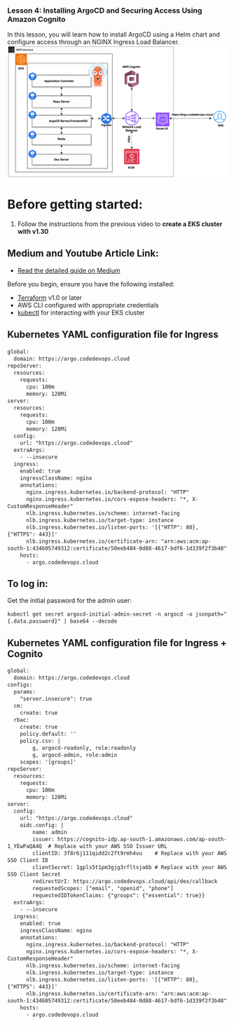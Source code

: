 ### Lesson 4: Installing ArgoCD and Securing Access Using Amazon Cognito

In this lesson, you will learn how to install ArgoCD using a Helm chart and configure access through an NGINX Ingress Load Balancer. 
![ARGOCD](argo-png-latest.png)

# Before getting started:
1. Follow the instructions from the previous video to <b>create a EKS cluster with v1.30</b>

## Medium and Youtube Article Link:
- [Read the detailed guide on Medium](https://medium.com/@ravindrasinghh/integrate-api-gateway-with-aws-eks-nlb-e8f72be32d68)


Before you begin, ensure you have the following installed:

- [Terraform](https://www.terraform.io/downloads.html) v1.0 or later
- AWS CLI configured with appropriate credentials
- [kubectl](https://kubernetes.io/docs/tasks/tools/) for interacting with your EKS cluster

##  Kubernetes YAML configuration file for Ingress
```
global:
  domain: https://argo.codedevops.cloud
repoServer:
  resources:
    requests:
      cpu: 100m
      memory: 128Mi            
server:
  resources:
    requests:
      cpu: 100m
      memory: 128Mi
  config:
    url: "https://argo.codedevops.cloud" 
  extraArgs:
    - --insecure    
  ingress:
    enabled: true
    ingressClassName: nginx
    annotations:
      nginx.ingress.kubernetes.io/backend-protocol: "HTTP"
      nginx.ingress.kubernetes.io/cors-expose-headers: "*, X-CustomResponseHeader"
      nlb.ingress.kubernetes.io/scheme: internet-facing
      nlb.ingress.kubernetes.io/target-type: instance
      nlb.ingress.kubernetes.io/listen-ports: '[{"HTTP": 80}, {"HTTPS": 443}]'
      nlb.ingress.kubernetes.io/certificate-arn: "arn:aws:acm:ap-south-1:434605749312:certificate/50eeb484-0d88-4617-bdf6-1d339f2f3b48"
    hosts:
      - argo.codedevops.cloud
```
## To log in:
Get the initial password for the admin user:
```
kubectl get secret argocd-initial-admin-secret -n argocd -o jsonpath="{.data.password}" | base64 --decode
```
##  Kubernetes YAML configuration file for Ingress + Cognito
```
global:
  domain: https://argo.codedevops.cloud
configs:
  params:
    "server.insecure": true
  cm:
    create: true        
  rbac:
    create: true
    policy.default: ''
    policy.csv: |
        g, argocd-readonly, role:readonly
        g, argocd-admin, role:admin
    scopes: '[groups]'   
repoServer:
  resources:
    requests:
      cpu: 100m
      memory: 128Mi            
server:
  config:
    url: "https://argo.codedevops.cloud"   
    oidc.config: |
        name: admin
        issuer: https://cognito-idp.ap-south-1.amazonaws.com/ap-south-1_YEwPaQA4Q  # Replace with your AWS SSO Issuer URL
        clientID: 3f8r6j111qidd2c2ft9rmh4vu    # Replace with your AWS SSO Client ID
        clientSecret: 1gpls5t1pm3gjg3rfltsja6b # Replace with your AWS SSO Client Secret
        redirectUrI: https://argo.codedevops.cloud/api/dex/callback
        requestedScopes: ["email", "openid", "phone"]
        requestedIDTokenClaims: {"groups": {"essential": true}}      
  extraArgs:
    - --insecure  
  ingress:
    enabled: true
    ingressClassName: nginx
    annotations:
      nginx.ingress.kubernetes.io/backend-protocol: "HTTP"
      nginx.ingress.kubernetes.io/cors-expose-headers: "*, X-CustomResponseHeader"
      nlb.ingress.kubernetes.io/scheme: internet-facing
      nlb.ingress.kubernetes.io/target-type: instance
      nlb.ingress.kubernetes.io/listen-ports: '[{"HTTP": 80}, {"HTTPS": 443}]'
      nlb.ingress.kubernetes.io/certificate-arn: "arn:aws:acm:ap-south-1:434605749312:certificate/50eeb484-0d88-4617-bdf6-1d339f2f3b48"
    hosts:
      - argo.codedevops.cloud
```
